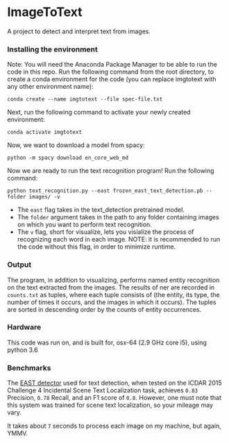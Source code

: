 # ImageToText
A project to detect and interpret text from images.

### Installing the environment
Note: You will need the Anaconda Package Manager to be able to run the code in this repo.
Run the following command from the root directory, to create a conda environment for the code (you can replace imgtotext with any other environment name):

``` conda create --name imgtotext --file spec-file.txt ```

Next, run the following command to activate your newly created environment:

``` conda activate imgtotext ```

Now, we want to download a model from spacy:

``` python -m spacy download en_core_web_md  ```

Now we are ready to run the text recognition program! Run the following command:

``` python text_recognition.py --east frozen_east_text_detection.pb --folder images/ -v ```

- The `east` flag takes in the text_detection pretrained model.
- The `folder` argument takes in the path to any folder containing images on which you want to perform text recognition.
- The `v` flag, short for visualize, lets you visialize the process of recognizing each word in each image. NOTE: it is recommended to run the code without this flag, in order to minimize runtime.

### Output
The program, in addition to visualizing, performs named entity recognition on the text extracted from the images. The results of ner are recorded in `counts.txt` as tuples, where each tuple consists of (the entity, its type, the number of times it occurs, and the images in which it occurs). The tuples are sorted in descending order by the counts of entity occurrences. 

### Hardware
This code was run on, and is built for, osx-64 (2.9 GHz core i5), using python 3.6

### Benchmarks
The [EAST detector](https://arxiv.org/abs/1704.03155) used for text detection, when tested on the ICDAR 2015 Challenge 4 Incidental Scene Text Localization task, achieves `0.83` Precision, `0.78` Recall, and an F1 score of `0.8`. However, one must note that this system was trained for scene text localization, so your mileage may vary.

It takes about `7` seconds to process each image on my machine, but again, YMMV.
